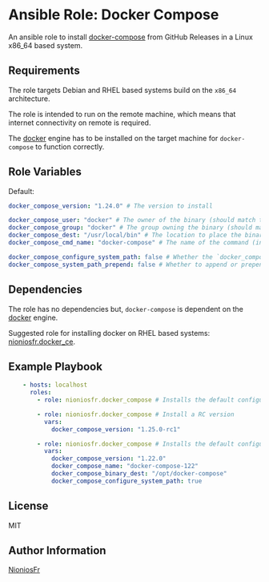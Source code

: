 Ansible Role: Docker Compose
=========

An ansible role to install [docker-compose](https://github.com/docker/compose) from GitHub Releases in a Linux x86_64 based system.

Requirements
------------

The role targets Debian and RHEL based systems build on the `x86_64` architecture.

The role is intended to run on the remote machine, which means that internet connectivity on remote is required.

The [docker](https://www.docker.com/) engine has to be installed on the target machine for `docker-compose` to function correctly.

Role Variables
--------------

Default:

```yaml
docker_compose_version: "1.24.0" # The version to install

docker_compose_user: "docker" # The owner of the binary (should match the docker user)
docker_compose_group: "docker" # The group owning the binary (should match the docker group)
docker_compose_dest: "/usr/local/bin" # The location to place the binary
docker_compose_cmd_name: "docker-compose" # The name of the command (in case you need multiple parallerl docker-compose versions installed!?)

docker_compose_configure_system_path: false # Whether the `docker_compose_dest` directory should be added to the system `PATH`
docker_compose_system_path_prepend: false # Whether to append or prepend the `docker_compose_dest` directory into the `PATH`, IF (docker_compose_configure_system_path is True).
```

Dependencies
------------

The role has no dependencies but, `docker-compose` is dependent on the [docker](https://www.docker.com/) engine.

Suggested role for installing docker on RHEL based systems: [nioniosfr.docker_ce](https://galaxy.ansible.com/nioniosfr/docker_ce).

Example Playbook
----------------

```yaml
    - hosts: localhost
      roles:
        - role: nioniosfr.docker_compose # Installs the default configured version

        - role: nioniosfr.docker_compose # Install a RC version
          vars:
            docker_compose_version: "1.25.0-rc1"

        - role: nioniosfr.docker_compose # Installs the default configured version in '/opt/docker-compose' and sets a `profile.d` file to setup the system path
          vars:
            docker_compose_version: "1.22.0"
            docker_compose_name: "docker-compose-122"
            docker_compose_binary_dest: "/opt/docker-compose"
            docker_compose_configure_system_path: true
```

License
-------

MIT

Author Information
------------------

[NioniosFr](https://github.com/NioniosFr)

